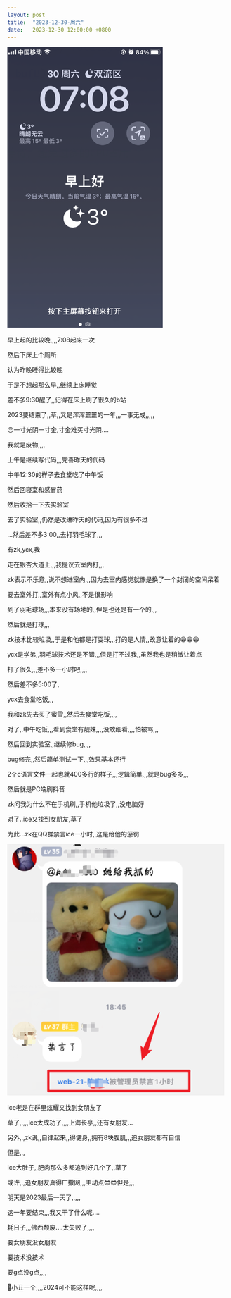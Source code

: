 ```yaml
---
layout: post
title:  "2023-12-30-周六"
date:   2023-12-30 12:00:00 +0800
---
```










![image-20231230122803652](https://raw.githubusercontent.com/i1oveyou/2023-year/master/_posts/12.December/img/image-20231230122803652.png)

早上起的比较晚,,,,7:08起来一次

然后下床上个厕所

认为昨晚睡得比较晚

于是不想起那么早,,继续上床睡觉

差不多9:30醒了,,记得在床上刷了很久的b站

2023要结束了,,草,,又是浑浑噩噩的一年,,,一事无成,,,,,

😔一寸光阴一寸金,寸金难买寸光阴....

我就是废物,,,,



上午是继续写代码,,,完善昨天的代码

中午12:30的样子去食堂吃了中午饭

然后回寝室和感冒药

然后收拾一下去实验室



去了实验室,,仍然是改进昨天的代码,因为有很多不过

...然后差不多3:00,,去打羽毛球了,,,

有zk,ycx,我

走在银杏大道上,,,我提议去室内打,,,

zk表示不乐意,,说不想进室内,,,因为去室内感觉就像是换了一个封闭的空间呆着

要去室外打,,室外有点小风,,不是很影响

到了羽毛球场,,,本来没有场地的,,但是也还是有一个的,,,

然后就是打球,,,

zk技术比较垃圾,,于是和他都是打耍球,,,打的是人情,,故意让着的😁😁😁

ycx是学弟,,羽毛球技术还是不错,,,但是打不过我,,虽然我也是稍微让着点

打了很久,,,差不多一小时吧,,,,

然后差不多5:00了,

ycx去食堂吃饭,,,

我和zk先去买了蜜雪,,然后去食堂吃饭,,,,

对了,,中午吃饭,,,看到食堂有靓妹,,,,没敢细看,,,,怕被骂,,,

然后回到实验室,,继续修bug,,,,

bug修完,,然后简单测试一下,,,效果基本还行

2个c语言文件一起也就400多行的样子,,,逻辑简单,,,就是bug多多,,,

然后就是PC端刷抖音

zk问我为什么不在手机刷,,手机他垃圾了,,没电脑好



对了..ice又找到女朋友,草了

为此...zk在QQ群禁言ice一小时,,这是给他的惩罚

![image-20240109111512426](https://raw.githubusercontent.com/i1oveyou/2023-year/master/_posts/12.December/img/image-20240109111512426.png)

ice老是在群里炫耀又找到女朋友了

草了,,,,,ice太成功了,,,,上海长亭,,还有女朋友...



另外,,,zk说,,自律起来,,得健身,,拥有8块腹肌,,,追女朋友都有自信

但是,,,

ice大肚子,,肥肉那么多都追到好几个了,,草了

或许,,,追女朋友真得广撒网,,,主动点😎😎但是,,,

明天是2023最后一天了,,,,,

这一年要结束,,,我又干了什么呢....

耗日子,,,佛西颓废....太失败了,,,,

要女朋友没女朋友

要技术没技术

要g点没g点,,,,

🤡小丑一个,,,,2024可不能这样呢,,,,

